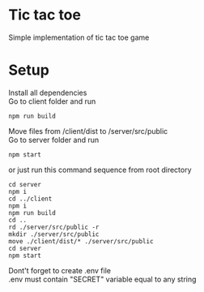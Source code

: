 # Tic tac toe

Simple implementation of tic tac toe game

# Setup

Install all dependencies \
Go to client folder and run

`npm run build`

Move files from /client/dist to /server/src/public \
Go to server folder and run

`npm start`

or just run this command sequence from root directory

```
cd server
npm i
cd ../client
npm i
npm run build
cd ..
rd ./server/src/public -r
mkdir ./server/src/public
move ./client/dist/* ./server/src/public
cd server
npm start
```

Dont't forget to create .env file \
.env must contain "SECRET" variable equal to any string
